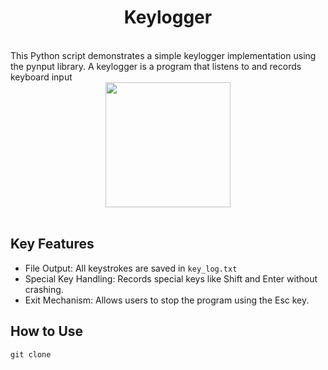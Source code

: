 <h1 align="center">Keylogger</h1><br>
This Python script demonstrates a simple keylogger implementation using the pynput library. A keylogger is a program that listens to and records keyboard input
<div align="center">
<img src="https://github.com/user-attachments/assets/1b37a7d5-110f-48b9-a8a3-178694440ca6" width="200" height="200"/>
</div>
<br>
<h2>Key Features</h2>

* File Output: All keystrokes are saved in `key_log.txt`
* Special Key Handling: Records special keys like Shift and Enter without crashing.
* Exit Mechanism: Allows users to stop the program using the Esc key.

<h2>How to Use</h2>

`git clone `
